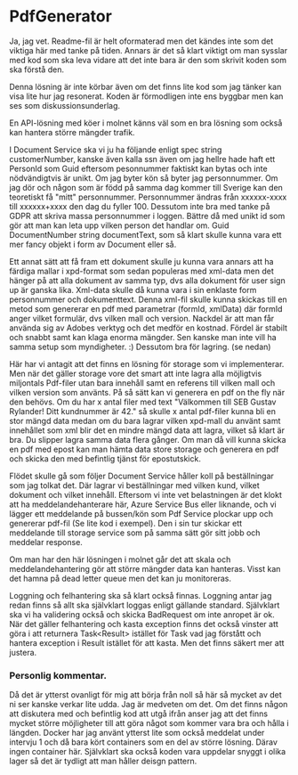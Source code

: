 # PdfGenerator
Ja, jag vet. Readme-fil är helt oformaterad men det kändes inte som det viktiga här med tanke på tiden.
Annars är det så klart viktigt om man sysslar med kod som ska leva vidare att det inte bara är den som skrivit koden som ska förstå den.

Denna lösning är inte körbar även om det finns lite kod som jag tänker kan visa lite hur jag resonerat. Koden är förmodligen inte ens byggbar men kan ses som diskussionsunderlag.

En API-lösning med köer i molnet känns väl som en bra lösning som också kan hantera större mängder trafik.

I Document Service ska vi ju ha följande enligt spec
string customerNumber, kanske även kalla ssn även om jag hellre hade haft ett PersonId som Guid eftersom pesonnummer faktiskt kan bytas och inte nödvändigtvis är unikt. Om jag byter kön så byter jag personnummer. Om jag dör och någon som är född på samma dag kommer till Sverige kan den teoretiskt få "mitt" personnummer. Personnummer ändras från xxxxxx-xxxx till xxxxxx+xxxx den dag du fyller 100. Dessutom inte bra med tanke på GDPR att skriva massa personnummer i loggen. Bättre då med unikt id som gör att man kan leta upp vilken person det handlar om.
Guid DocumentNumber
string documentText, som så klart skulle kunna vara ett mer fancy objekt i form av Document eller så.

Ett annat sätt att få fram ett dokument skulle ju kunna vara annars att ha färdiga mallar i xpd-format som sedan populeras med xml-data men det hänger på att alla dokument av samma typ, dvs alla dokument för user sign up är ganska lika. Xml-data skulle då kunna vara i sin enklaste form personnummer och dokumenttext. Denna xml-fil skulle kunna skickas till en metod som genererar en pdf med parametrar (formId, xmlData) där formId anger vilket formulär, dvs vilken mall och version. Nackdel är att man får använda sig av Adobes verktyg och det medför en kostnad. Fördel är stabilt och snabbt samt kan klaga enorma mängder. Sen kanske man inte vill ha samma setup som myndigheter. :) Dessutom bra för lagring. (se nedan)

Här har vi antagit att det finns en lösning för storage som vi implementerar.
Men när det gäller storage vore det smart att inte lagra alla möjligtvis miljontals Pdf-filer utan bara innehåll samt en referens till vilken mall och vilken version som använts. På så sätt kan vi generera en pdf on the fly när den behövs. Om du har x antal filer med text "Välkommen till SEB Gustav Rylander! Ditt kundnummer är 42." så skulle x antal pdf-filer kunna bli en stor mängd data medan om du bara lagrar vilken xpd-mall du använt samt innehållet som xml blir det en mindre mängd data att lagra, vilket så klart är bra. Du slipper lagra samma data flera gånger. 
Om man då vill kunna skicka en pdf med epost kan man hämta data store storage och generera en pdf och skicka den med befintlig tjänst för epostutskick.

Flödet skulle gå som följer
Document Service håller koll på beställningar som jag tolkat det. Där lagrar vi beställningar med vilken kund, vilket dokument och vilket innehåll.
Eftersom vi inte vet belastningen är det klokt att ha meddelandehanterare här, Azure Service Bus eller liknande, och vi lägger ett meddelande på bussen/kön som Pdf Service plockar upp och genererar pdf-fil (Se lite kod i exempel). Den i sin tur skickar ett meddelande till storage service som på samma sätt gör sitt jobb och meddelar response.

Om man har den här lösningen i molnet går det att skala och meddelandehantering gör att större mängder data kan hanteras. Visst kan det hamna på dead letter queue men det kan ju monitoreras.

Loggning och felhantering ska så klart också finnas. Loggning antar jag redan finns så allt ska självklart loggas enligt gällande standard.
Självklart ska vi ha validering också och skicka BadRequest om inte anropet är ok.
När det gäller felhantering och kasta exception finns det också vinster att göra i att returnera Task<Result<bool>> istället för Task<bool> vad jag förstått och hantera exception i Result istället för att kasta. Men det finns säkert mer att justera.

### Personlig kommentar.
Då det är ytterst ovanligt för mig att börja från noll så här så mycket av det ni ser kanske verkar lite udda. Jag är medveten om det. Om det finns någon att diskutera med och befintlig kod att utgå ifrån anser jag att det finns mycket större möjligheter till att göra något som kommer vara bra och hålla i längden.
Docker har jag använt ytterst lite som också meddelat under intervju 1 och då bara kört containers som en del av större lösning. Därav ingen container här.
Självklart ska också koden vara uppdelar snyggt i olika lager så det är tydligt att man håller deisgn pattern.
